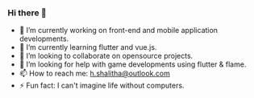 ### Hi there 👋

- 🔭 I’m currently working on front-end and mobile application developments.
- 🌱 I’m currently learning flutter and vue.js.
- 👯 I’m looking to collaborate on opensource projects.
- 🤔 I’m looking for help with game developments using flutter & flame.
- 📫 How to reach me: h.shalitha@outlook.com
- ⚡ Fun fact: I can't imagine life without computers.

<!-- - 😄 Pronouns: ... -->
<!-- - 💬 Ask me about ... -->
